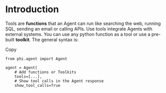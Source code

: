 # Introduction

Tools are **functions** that an Agent can run like searching the web, running SQL, sending an email or calling APIs. Use tools integrate Agents with external systems. You can use any python function as a tool or use a pre-built **toolkit**. The general syntax is:

Copy

```
from phi.agent import Agent

agent = Agent(
    # Add functions or Toolkits
    tools=[...],
    # Show tool calls in the Agent response
    show_tool_calls=True
```
